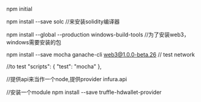 npm initial

npm install --save solc  //来安装solidity编译器

npm install --global --production windows-build-tools
//为了安装web3，windows需要安装的包

npm install --save mocha ganache-cli web3@1.0.0-beta.26
// test network

//to test 
"scripts": {
    "test": "mocha"
  },


//提供api来当作一个node,提供provider
infura.api

//安装一个module
npm install --save truffle-hdwallet-provider